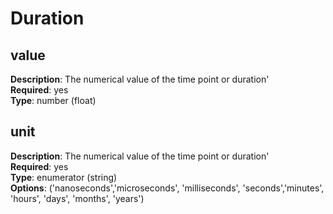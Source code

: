 # Duration

## value 
**Description**: The numerical value of the time point or duration' <br/>
**Required**: yes <br/>
**Type**: number (float)  <br/>

## unit 
**Description**: The numerical value of the time point or duration' <br/>
**Required**: yes <br/>
**Type**: enumerator (string)  <br/>
**Options**: ('nanoseconds','microseconds', 'milliseconds',
              'seconds','minutes', 'hours', 'days', 'months',
              'years')